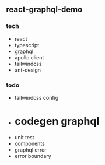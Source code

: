 ## react-graphql-demo

### tech 
- react
- typescript
- graphql
- apollo client
- tailwindcss
- ant-design

### todo
- tailwindcss config
- # codegen graphql
- unit test
- components
- graphql error 
- error boundary